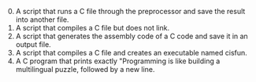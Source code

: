 0. A script that runs a C file through the preprocessor and save the result into another file.
1. A script that compiles a C file but does not link.
2. A script that generates the assembly code of a C code and save it in an output file.
3. A script that compiles a C file and creates an executable named cisfun.
4. A C program that prints exactly "Programming is like building a multilingual puzzle, followed by a new line.
